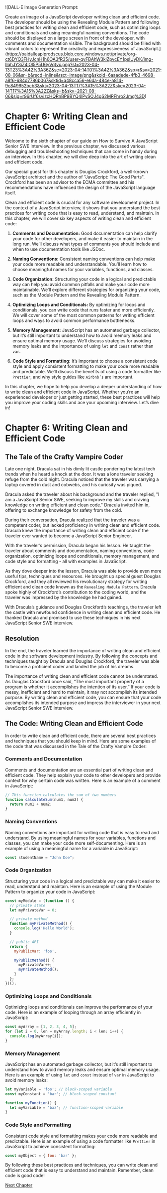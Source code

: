 ![DALL-E Image Generation Prompt:

Create an image of a JavaScript developer writing clean and efficient code. The developer should be using the Revealing Module Pattern and following best practices for writing clean and efficient code, such as optimizing loops and conditionals and using meaningful naming conventions. The code should be displayed on a large screen in front of the developer, with comments and documentation visible. The background should be filled with vibrant colors to represent the creativity and expressiveness of JavaScript.](https://oaidalleapiprodscus.blob.core.windows.net/private/org-ct6DYQ3FHyJcnH1h6OA3fR35/user-qvFBAhW3klZpvcEY1psIUyDK/img-IIqhJY3iZ4lOl5P5U6yVqtvx.png?st=2023-04-13T23%3A42%3A36Z&se=2023-04-14T01%3A42%3A36Z&sp=r&sv=2021-08-06&sr=b&rscd=inline&rsct=image/png&skoid=6aaadede-4fb3-4698-a8f6-684d7786b067&sktid=a48cca56-e6da-484e-a814-9c849652bcb3&skt=2023-04-13T17%3A15%3A22Z&ske=2023-04-14T17%3A15%3A22Z&sks=b&skv=2021-08-06&sig=r96rUf6svizcHQRnBP9BYQ4lPvSOJ4gS2MRFhro2Jmg%3D)


# Chapter 6: Writing Clean and Efficient Code

Welcome to the sixth chapter of our guide on How to Survive A JavaScript Senior SWE Interview. In the previous chapter, we discussed various debugging and troubleshooting techniques that can come in handy during an interview. In this chapter, we will dive deep into the art of writing clean and efficient code.

Our special guest for this chapter is Douglas Crockford, a well-known JavaScript architect and the author of "JavaScript: The Good Parts". Crockford has been an advisor to the ECMA committee and his recommendations have influenced the design of the JavaScript language itself.

Clean and efficient code is crucial for any software development project. In the context of a JavaScript interview, it shows that you understand the best practices for writing code that is easy to read, understand, and maintain. In this chapter, we will cover six key aspects of writing clean and efficient code:

1. **Comments and Documentation:** Good documentation can help clarify your code for other developers, and make it easier to maintain in the long run. We’ll discuss what types of comments you should include and when to use documentation tools like JSDoc.

2. **Naming Conventions:** Consistent naming conventions can help make your code more readable and understandable. You’ll learn how to choose meaningful names for your variables, functions, and classes.

3. **Code Organization:** Structuring your code in a logical and predictable way can help you avoid common pitfalls and make your code more maintainable. We’ll explore different strategies for organizing your code, such as the Module Pattern and the Revealing Module Pattern.

4. **Optimizing Loops and Conditionals:** By optimizing for loops and conditionals, you can write code that runs faster and more efficiently. We will cover some of the most common patterns for writing efficient loops and ways to avoid common performance bottlenecks.

5. **Memory Management:** JavaScript has an automated garbage collector, but it’s still important to understand how to avoid memory leaks and ensure optimal memory usage. We’ll discuss strategies for avoiding memory leaks and the importance of using `let` and `const` rather than `var`.

6. **Code Style and Formatting:** It’s important to choose a consistent code style and apply consistent formatting to make your code more readable and predictable. We’ll discuss the benefits of using a code formatter like `Prettier`, and why style guides like `Airbnb’s` are important.

In this chapter, we hope to help you develop a deeper understanding of how to write clean and efficient code in JavaScript. Whether you’re an experienced developer or just getting started, these best practices will help you improve your coding skills and ace your upcoming interview. Let’s dive in!
# Chapter 6: Writing Clean and Efficient Code

## The Tale of the Crafty Vampire Coder

Late one night, Dracula sat in his dimly lit castle pondering the latest tech trends when he heard a knock at the door. It was a lone traveler seeking refuge from the cold night. Dracula noticed that the traveler was carrying a laptop covered in dust and cobwebs, and his curiosity was piqued.

Dracula asked the traveler about his background and the traveler replied, "I am a JavaScript Senior SWE, seeking to improve my skills and craving knowledge on writing efficient and clean code." Dracula invited him in, offering to exchange knowledge for safety from the cold.

During their conversation, Dracula realized that the traveler was a competent coder, but lacked proficiency in writing clean and efficient code. Dracula knew the importance of writing clean and efficient code if the traveler ever wanted to become a JavaScript Senior Engineer.

With the traveler’s permission, Dracula began his lesson. He taught the traveler about comments and documentation, naming conventions, code organization, optimizing loops and conditionals, memory management, and code style and formatting - all with examples in JavaScript.

As they dove deeper into the lesson, Dracula was able to provide even more useful tips, techniques and resources. He brought up special guest Douglas Crockford, and they all reviewed his revolutionary strategy for writing efficient and clean code known as the `Revealing Module Pattern`. Dracula spoke highly of Crockford’s contribution to the coding world, and the traveler was impressed by the knowledge he had gained.

With Dracula’s guidance and Douglas Crockford’s teachings, the traveler left the castle with newfound confidence in writing clean and efficient code. He thanked Dracula and promised to use these techniques in his next JavaScript Senior SWE interview.

## Resolution

In the end, the traveler learned the importance of writing clean and efficient code in the software development industry. By following the concepts and techniques taught by Dracula and Douglas Crockford, the traveler was able to become a proficient coder and landed the job of his dreams.

The importance of writing clean and efficient code cannot be understated. As Douglas Crockford once said, “The most important property of a program is whether it accomplishes the intention of its user.” If your code is messy, inefficient and hard to maintain, it may not accomplish its intended purpose. By writing clean and efficient code, you can ensure that your code accomplishes its intended purpose and impress the interviewer in your next JavaScript Senior SWE interview.
## The Code: Writing Clean and Efficient Code

In order to write clean and efficient code, there are several best practices and techniques that you should keep in mind. Here are some examples of the code that was discussed in the Tale of the Crafty Vampire Coder:

### Comments and Documentation

Comments and documentation are an essential part of writing clean and efficient code. They help explain your code to other developers and provide context for why certain code was written. Here is an example of a comment in JavaScript:

```javascript
// This function calculates the sum of two numbers
function calculateSum(num1, num2) {
  return num1 + num2;
}
```

### Naming Conventions

Naming conventions are important for writing code that is easy to read and understand. By using meaningful names for your variables, functions and classes, you can make your code more self-documenting. Here is an example of using a meaningful name for a variable in JavaScript:

```javascript
const studentName = "John Doe";
```

### Code Organization

Structuring your code in a logical and predictable way can make it easier to read, understand and maintain. Here is an example of using the Module Pattern to organize your code in JavaScript:

```javascript
const myModule = (function () {
  // private state
  let myPrivateVar = 0;

  // private method
  function myPrivateMethod() {
    console.log('Hello World');
  }

  // public API
  return {
    myPublicVar: 'foo',

    myPublicMethod() {
      myPrivateVar++;
      myPrivateMethod();
    }
  };
})();
```

### Optimizing Loops and Conditionals

Optimizing loops and conditionals can improve the performance of your code. Here is an example of looping through an array efficiently in JavaScript:

```javascript
const myArray = [1, 2, 3, 4, 5];
for (let i = 0, len = myArray.length; i < len; i++) {
  console.log(myArray[i]);
}
```

### Memory Management

JavaScript has an automated garbage collector, but it’s still important to understand how to avoid memory leaks and ensure optimal memory usage. Here is an example of using `let` and `const` instead of `var` in JavaScript to avoid memory leaks:

```javascript
let myVariable = 'foo'; // block-scoped variable
const myConstant = 'bar'; // block-scoped constant

function myFunction() {
  let myVariable = 'baz'; // function-scoped variable
}
```

### Code Style and Formatting

Consistent code style and formatting makes your code more readable and predictable. Here is an example of using a code formatter like `Prettier` in JavaScript to achieve consistent formatting:

```javascript
const myObject = { foo: 'bar' };
```

By following these best practices and techniques, you can write clean and efficient code that is easy to understand and maintain. Remember, clean code is good code!


[Next Chapter](07_Chapter07.md)